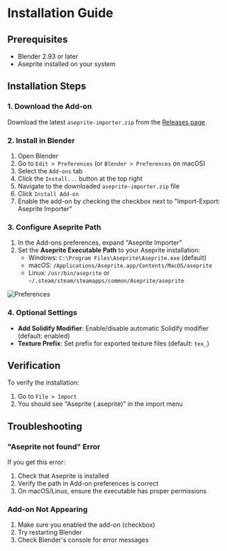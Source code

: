 # Installation Guide

## Prerequisites

- Blender 2.93 or later
- Aseprite installed on your system

## Installation Steps

### 1. Download the Add-on

Download the latest `aseprite-importer.zip` from the [Releases page](https://github.com/kesera2/aseprite-importer-for-blender/releases).

### 2. Install in Blender

1. Open Blender
2. Go to `Edit > Preferences` (or `Blender > Preferences` on macOS)
3. Select the `Add-ons` tab
4. Click the `Install...` button at the top right
5. Navigate to the downloaded `aseprite-importer.zip` file
6. Click `Install Add-on`
7. Enable the add-on by checking the checkbox next to "Import-Export: Aseprite Importer"

### 3. Configure Aseprite Path

1. In the Add-ons preferences, expand "Aseprite Importer"
2. Set the **Aseprite Executable Path** to your Aseprite installation:
   - Windows: `C:\Program Files\Aseprite\Aseprite.exe` (default)
   - macOS: `/Applications/Aseprite.app/Contents/MacOS/aseprite`
   - Linux: `/usr/bin/aseprite` or `~/.steam/steam/steamapps/common/Aseprite/aseprite`

![Preferences](/aseprite-importer-for-blender-preference.png)

### 4. Optional Settings

- **Add Solidify Modifier**: Enable/disable automatic Solidify modifier (default: enabled)
- **Texture Prefix**: Set prefix for exported texture files (default: `tex_`)

## Verification

To verify the installation:
1. Go to `File > Import`
2. You should see "Aseprite (.aseprite)" in the import menu

## Troubleshooting

### "Aseprite not found" Error

If you get this error:
1. Check that Aseprite is installed
2. Verify the path in Add-on preferences is correct
3. On macOS/Linux, ensure the executable has proper permissions

### Add-on Not Appearing

1. Make sure you enabled the add-on (checkbox)
2. Try restarting Blender
3. Check Blender's console for error messages
